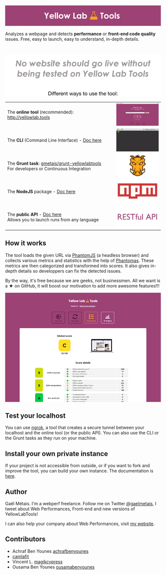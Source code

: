 <img src="./doc/img/logo.png" alt="Yellow Lab Tools"></img>

Analyzes a webpage and detects **performance** or **front-end code quality** issues. Free, easy to launch, easy to understand, in-depth details.


#  

<img src="./doc/img/commandment.png" alt="No website should go live without being tested with Yellow Lab Tools"></img>

<table>
    <tr>
        <td width="70%">
            The <b>online tool</b> (recommended): 
            <a href="http://yellowlab.tools" target="_blank">http://yellowlab.tools</a>
        </td>
        <td width="30%">
            <img src="./doc/img/YLT-animated.gif"></img>
        </td>
    </tr>
    <tr>
        <td width="70%">
            The <b>CLI</b> (Command Line Interface) - <a href="https://github.com/gmetais/YellowLabTools/wiki/Command-Line-Interface" target="_blank">Doc here</a>
        </td>
        <td width="30%">
            <img src="./doc/img/YLT-cli-animated.gif"></img>
        </td>
    </tr>
    <tr>
        <td width="70%">
            The <b>Grunt task</b>: <a href="https://github.com/gmetais/grunt-yellowlabtools" traget="_blank">gmetais/grunt-yellowlabtools</a>
            <br>For developers or Continuous Integration
        </td>
        <td width="30%">
            <img src="./doc/img/grunt-logo.png"></img>
        </td>
    </tr>
    <tr>
        <td width="70%">
            The <b>NodeJS</b> package - <a href="https://github.com/gmetais/YellowLabTools/wiki/NodeJS-module" target="_blank">Doc here</a>
        </td>
        <td width="30%">
            <img src="./doc/img/npm-logo.png"></img>
        </td>
    </tr>
    <tr>
        <td width="70%">
            The <b>public API</b> - <a href="https://github.com/gmetais/YellowLabTools/wiki/Public-API" target="_blank">Doc here</a>
            <br>
            Allows you to launch runs from any language
        </td>
        <td width="30%">
            <img src="./doc/img/api-logo.png"></img>
        </td>
    </tr>
</table>



## How it works

The tool loads the given URL via [PhantomJS](http://phantomjs.org/) (a headless browser) and collects various metrics and statistics with the help of [Phantomas](https://github.com/macbre/phantomas). These metrics are then categorized and transformed into scores. It also gives in-depth details so developpers can fix the detected issues.

By the way, it's free because we are geeks, not businessmen. All we want is a ★ on GitHub, it will boost our motivation to add more awesome features!!!

![example dashboard screenshot](./doc/img/screenshot.png)


## Test your localhost

You can use [ngrok](https://ngrok.com/), a tool that creates a secure tunnel between your localhost and the online tool (or the public API). You can also use the CLI or the Grunt tasks as they run on your machine.


## Install your own private instance

If your project is not accessible from outside, or if you want to fork and improve the tool, you can build your own instance. The documentation is [here](https://github.com/gmetais/YellowLabTools/wiki/Install-your-private-server).


## Author
Gaël Métais. I'm a webperf freelance. Follow me on Twitter [@gaelmetais](https://twitter.com/gaelmetais), I tweet about Web Performances, Front-end and new versions of YellowLabTools!

I can also help your company about Web Performances, visit [my website](http://www.gaelmetais.com).


## Contributors
- Achraf Ben Younes [achrafbenyounes](https://github.com/achrafbenyounes)
- [camlafit](https://github.com/camlafit)
- Vincent L. [magikcypress](https://github.com/magikcypress)
- Ousama Ben Younes [ousamabenyounes](https://github.com/ousamabenyounes)

